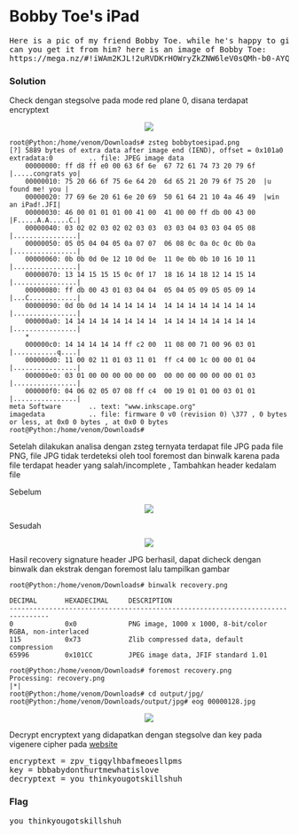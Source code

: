 <h1><b>Bobby Toe's iPad</h1></b>
<pre>
Here is a pic of my friend Bobby Toe. while he's happy to give you his iPad, he's not as willing to give you the flag. 
can you get it from him? here is an image of Bobby Toe: 
https://mega.nz/#!iWAm2KJL!2uRVDKrHOWryZkZNW6leV0sQMh-b0-AYQksa3i-A3Eg
</pre>
</b><h3>Solution</h3></b>
<p>Check dengan stegsolve pada mode red plane 0, disana terdapat encryptext</p>
<p align='center'>
  <img src='https://github.com/enomarozi/Writeup-CTF_Online/blob/master/CTFlearn/Forensics/Images/Boby_solve1.jpg'>
</p>

```console
root@Python:/home/venom/Downloads# zsteg bobbytoesipad.png 
[?] 5889 bytes of extra data after image end (IEND), offset = 0x101a0
extradata:0         .. file: JPEG image data
    00000000: ff d8 ff e0 00 63 6f 6e  67 72 61 74 73 20 79 6f  |.....congrats yo|
    00000010: 75 20 66 6f 75 6e 64 20  6d 65 21 20 79 6f 75 20  |u found me! you |
    00000020: 77 69 6e 20 61 6e 20 69  50 61 64 21 10 4a 46 49  |win an iPad!.JFI|
    00000030: 46 00 01 01 01 00 41 00  41 00 00 ff db 00 43 00  |F.....A.A.....C.|
    00000040: 03 02 02 03 02 02 03 03  03 03 04 03 03 04 05 08  |................|
    00000050: 05 05 04 04 05 0a 07 07  06 08 0c 0a 0c 0c 0b 0a  |................|
    00000060: 0b 0b 0d 0e 12 10 0d 0e  11 0e 0b 0b 10 16 10 11  |................|
    00000070: 13 14 15 15 15 0c 0f 17  18 16 14 18 12 14 15 14  |................|
    00000080: ff db 00 43 01 03 04 04  05 04 05 09 05 05 09 14  |...C............|
    00000090: 0d 0b 0d 14 14 14 14 14  14 14 14 14 14 14 14 14  |................|
    000000a0: 14 14 14 14 14 14 14 14  14 14 14 14 14 14 14 14  |................|
    *
    000000c0: 14 14 14 14 14 ff c2 00  11 08 00 71 00 96 03 01  |...........q....|
    000000d0: 11 00 02 11 01 03 11 01  ff c4 00 1c 00 00 01 04  |................|
    000000e0: 03 01 00 00 00 00 00 00  00 00 00 00 00 00 01 03  |................|
    000000f0: 04 06 02 05 07 08 ff c4  00 19 01 01 00 03 01 01  |................|
meta Software       .. text: "www.inkscape.org"
imagedata           .. file: firmware 0 v0 (revision 0) \377 , 0 bytes or less, at 0x0 0 bytes , at 0x0 0 bytes
root@Python:/home/venom/Downloads# 
```
<p>Setelah dilakukan analisa dengan zsteg ternyata terdapat file JPG pada file PNG, file JPG tidak terdeteksi oleh tool foremost dan binwalk karena pada file terdapat header yang salah/incomplete
, Tambahkan header kedalam file</p>
<p>Sebelum</p>
<p align='center'>
  <img src='https://github.com/enomarozi/Writeup-CTF_Online/blob/master/CTFlearn/Forensics/Images/Boby_fix1.jpg'>
</p>
<p>Sesudah</p>
<p align='center'>
  <img src='https://github.com/enomarozi/Writeup-CTF_Online/blob/master/CTFlearn/Forensics/Images/Boby_fix2.jpg'>
</p>
<p>Hasil recovery signature header JPG berhasil, dapat dicheck dengan binwalk dan ekstrak dengan foremost lalu tampilkan gambar</p>

```console
root@Python:/home/venom/Downloads# binwalk recovery.png 

DECIMAL       HEXADECIMAL     DESCRIPTION
--------------------------------------------------------------------------------
0             0x0             PNG image, 1000 x 1000, 8-bit/color RGBA, non-interlaced
115           0x73            Zlib compressed data, default compression
65996         0x101CC         JPEG image data, JFIF standard 1.01

root@Python:/home/venom/Downloads# foremost recovery.png 
Processing: recovery.png
|*|
root@Python:/home/venom/Downloads# cd output/jpg/
root@Python:/home/venom/Downloads/output/jpg# eog 00000128.jpg 

```
<p align='center'>
  <img src='https://github.com/enomarozi/Writeup-CTF_Online/blob/master/CTFlearn/Forensics/Images/keyed.jpg'>
</p>
<p>Decrypt encryptext yang didapatkan dengan stegsolve dan key pada vigenere cipher pada <a href='http://rumkin.com/tools/cipher/vigenere.php'>website</a>
<pre>
encryptext = zpv_tigqylhbafmeoesllpms
key = bbbabydonthurtmewhatislove
decryptext = you_thinkyougotskillshuh
</pre>
</b><h3>Flag</h3></b>
<pre>
you_thinkyougotskillshuh
</pre>
